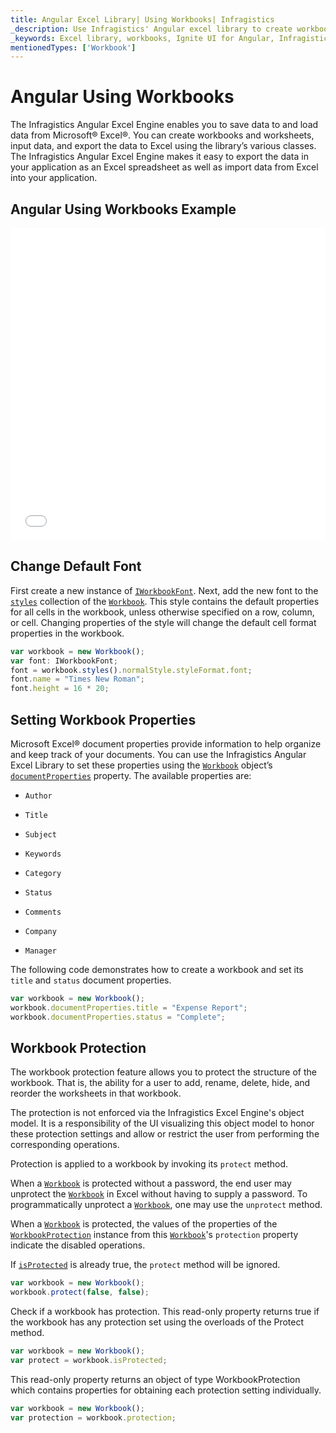 ```yaml
---
title: Angular Excel Library| Using Workbooks| Infragistics
_description: Use Infragistics' Angular excel library to create workbooks and worksheets, input data and export the date to Microsoft® Excel. View Ignite UI for Angular excel tutorials for more information!
_keywords: Excel library, workbooks, Ignite UI for Angular, Infragistics
mentionedTypes: ['Workbook']
---
```


# Angular Using Workbooks

The Infragistics Angular Excel Engine enables you to save data to and load data from Microsoft® Excel®. You can create workbooks and worksheets, input data, and export the data to Excel using the library’s various classes. The Infragistics Angular Excel Engine makes it easy to export the data in your application as an Excel spreadsheet as well as import data from Excel into your application.

## Angular Using Workbooks Example

<div class="sample-container loading" style="height: 500px">
    <iframe id="excel-library-overview-sample-iframe" src='{environment:dvDemosBaseUrl}/excel/excel-library-operations-on-workbooks' width="100%" height="100%" seamless frameBorder="0" onload="onXPlatSampleIframeContentLoaded(this);" alt="Angular Using Workbooks Example"></iframe>
</div>


<div class="divider--half"></div>

## Change Default Font

First create a new instance of [`IWorkbookFont`]({environment:dvApiBaseUrl}/products/ignite-ui-angular/api/docs/typescript/latest/classes/iworkbookfont.html). Next, add the new font to the [`styles`]({environment:dvApiBaseUrl}/products/ignite-ui-angular/api/docs/typescript/latest/classes/workbook.html#styles) collection of the [`Workbook`]({environment:dvApiBaseUrl}/products/ignite-ui-angular/api/docs/typescript/latest/classes/workbook.html). This style contains the default properties for all cells in the workbook, unless otherwise specified on a row, column, or cell. Changing properties of the style will change the default cell format properties in the workbook.

```ts
var workbook = new Workbook();
var font: IWorkbookFont;
font = workbook.styles().normalStyle.styleFormat.font;
font.name = "Times New Roman";
font.height = 16 * 20;
```

## Setting Workbook Properties

Microsoft Excel® document properties provide information to help organize and keep track of your documents. You can use the Infragistics Angular Excel Library to set these properties using the [`Workbook`]({environment:dvApiBaseUrl}/products/ignite-ui-angular/api/docs/typescript/latest/classes/workbook.html) object’s [`documentProperties`]({environment:dvApiBaseUrl}/products/ignite-ui-angular/api/docs/typescript/latest/classes/workbook.html#documentproperties) property. The available properties are:

-   `Author`

-   `Title`

-   `Subject`

-   `Keywords`

-   `Category`

-   `Status`

-   `Comments`

-   `Company`

-   `Manager`

The following code demonstrates how to create a workbook and set its `title` and `status` document properties.

```ts
var workbook = new Workbook();
workbook.documentProperties.title = "Expense Report";
workbook.documentProperties.status = "Complete";
```

## Workbook Protection

The workbook protection feature allows you to protect the structure of the workbook. That is, the ability for a user to add, rename, delete, hide, and reorder the worksheets in that workbook.

The protection is not enforced via the Infragistics Excel Engine's object model. It is a responsibility of the UI visualizing this object model to honor these protection settings and allow or restrict the user from performing the corresponding operations.

Protection is applied to a workbook by invoking its `protect` method.

When a [`Workbook`]({environment:dvApiBaseUrl}/products/ignite-ui-angular/api/docs/typescript/latest/classes/workbook.html) is protected without a password, the end user may unprotect the [`Workbook`]({environment:dvApiBaseUrl}/products/ignite-ui-angular/api/docs/typescript/latest/classes/workbook.html) in Excel without having to supply a password. To programmatically unprotect a [`Workbook`]({environment:dvApiBaseUrl}/products/ignite-ui-angular/api/docs/typescript/latest/classes/workbook.html), one may use the `unprotect` method.

When a [`Workbook`]({environment:dvApiBaseUrl}/products/ignite-ui-angular/api/docs/typescript/latest/classes/workbook.html) is protected, the values of the properties of the [`WorkbookProtection`]({environment:dvApiBaseUrl}/products/ignite-ui-angular/api/docs/typescript/latest/classes/workbookprotection.html) instance from this [`Workbook`]({environment:dvApiBaseUrl}/products/ignite-ui-angular/api/docs/typescript/latest/classes/workbook.html)'s `protection` property indicate the disabled operations.

If [`isProtected`]({environment:dvApiBaseUrl}/products/ignite-ui-angular/api/docs/typescript/latest/classes/workbook.html#isprotected) is already true, the `protect` method will be ignored.

```ts
var workbook = new Workbook();
workbook.protect(false, false);
```

Check if a workbook has protection. This read-only property returns true if the workbook has any protection set using the overloads of the Protect method.

```ts
var workbook = new Workbook();
var protect = workbook.isProtected;
```

This read-only property returns an object of type WorkbookProtection which contains properties for obtaining each protection setting individually.

```ts
var workbook = new Workbook();
var protection = workbook.protection;
```
